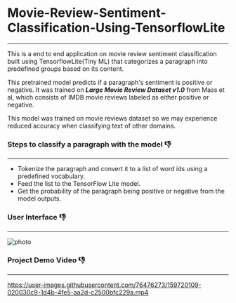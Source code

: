 # Movie-Review-Sentiment-Classification-Using-TensorflowLite
--------------------------------------------------------------------

This is a end to end application on movie review sentiment classification built using TensorflowLite(Tiny ML) that categorizes a paragraph into predefined groups based on its content.

This pretrained model predicts if a paragraph's sentiment is positive or negative. It was trained on ***Large Movie Review Dataset v1.0*** from Mass et al, which consists of IMDB movie reviews labeled as either positive or negative.

This model was trained on movie reviews dataset so we may experience reduced accuracy when classifying text of other domains.

### Steps to classify a paragraph with the model 👎
----------------------------------------------------------------------------------------

  * Tokenize the paragraph and convert it to a list of word ids using a predefined vocabulary.
  * Feed the list to the TensorFlow Lite model.
  * Get the probability of the paragraph being positive or negative from the model outputs.

### User Interface 👎
----------------------------------------

![photo](https://user-images.githubusercontent.com/76476273/159719966-e91d08c0-454d-41ec-bf71-a76619b92279.jpeg)



### Project Demo Video 👎
----------------------------------------------------



https://user-images.githubusercontent.com/76476273/159720109-020030c9-1d4b-4fe5-aa2d-c2500bfc229a.mp4

